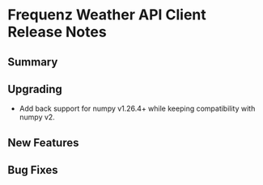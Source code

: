 # Frequenz Weather API Client Release Notes

## Summary

<!-- Here goes a general summary of what this release is about -->

## Upgrading

* Add back support for numpy v1.26.4+ while keeping compatibility with numpy v2.

<!-- Here goes notes on how to upgrade from previous versions, including deprecations and what they should be replaced with -->

## New Features

<!-- Here goes the main new features and examples or instructions on how to use them -->

## Bug Fixes

<!-- Here goes notable bug fixes that are worth a special mention or explanation -->
